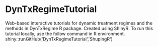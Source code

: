 # DynTxRegimeTutorial
Web-based interactive tutorials for dynamic treatment regimes and the methods in DynTxRegime R package.
Created using ShinyR.
To run this tutorial locally, use the follow command in R environment. 
shiny::runGitHub('DynTxRegimeTutorial','ShupingR')
